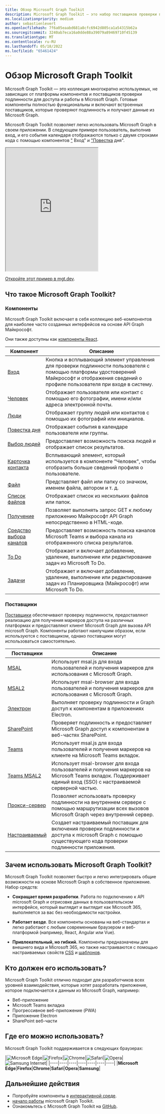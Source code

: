 ```yaml
---
title: Обзор Microsoft Graph Toolkit
description: Microsoft Graph Toolkit — это набор поставщиков проверки подлинности и многократно используемых веб-компонентов, не зависящие от платформы, для доступа к Microsoft Graph.
ms.localizationpriority: medium
author: sebastienlevert
ms.openlocfilehash: 7f6a05eaabd681a8cfc6942d805ca1a54315b62a
ms.sourcegitcommit: 3240ab7eca16a0dde88a39079a89469710f45139
ms.translationtype: MT
ms.contentlocale: ru-RU
ms.lasthandoff: 05/18/2022
ms.locfileid: "65461424"
---
```

# <a name="microsoft-graph-toolkit-overview"></a>Обзор Microsoft Graph Toolkit 

Microsoft Graph Toolkit — это коллекция многократно используемых, не зависящих от платформы компонентов и поставщиков проверки подлинности для доступа и работы в Microsoft Graph. Готовые компоненты полностью функциональны и включают встроенных поставщиков, которые проверяют подлинность и получают данные из Microsoft Graph.

Microsoft Graph Toolkit позволяет легко использовать Microsoft Graph в своем приложении. В следующем примере пользователь, выполнив вход, и его события календаря отображаются только с двумя строками кода с помощью компонентов ["](./components/login.md) Вход" и ["Повестка](./components/agenda.md) дня".

<iframe src="https://mgt.dev/iframe.html?id=samples-general--login-to-show-agenda&source=docs&source=docs" height="400"></iframe>

[Откройте этот пример в mgt.dev](https://mgt.dev/?path=/story/samples-general--login-to-show-agenda&source=docs).

## <a name="whats-in-microsoft-graph-toolkit"></a>Что такое Microsoft Graph Toolkit?

### <a name="components"></a>Компоненты

Microsoft Graph Toolkit включает в себя коллекцию веб-компонентов для наиболее часто созданных интерфейсов на основе API Graph Майкрософт.

Они также доступны как [компоненты React](./get-started/mgt-react.md).

|Компонент|Описание|
|---------|-----------|
|[Вход](./components/login.md)|Кнопка и всплывающий элемент управления для проверки подлинности пользователя с помощью платформы удостоверений Майкрософт и отображения сведений о профиле пользователя при входе в систему.|
|[Человек](./components/person.md)|Отображает пользователя или контакт с помощью его фотографии, имени и/или адреса электронной почты.|
|[Люди](./components/people.md)|Отображает группу людей или контактов с помощью их фотографий или инициалов.|
|[Повестка дня](./components/agenda.md)|Отображает события в календаре пользователя или группы.|
|[Выбор людей](./components/people-picker.md)|Предоставляет возможность поиска людей и отображает список результатов.|
|[Карточка контакта](./components/person-card.md)|Всплывающий элемент, который используется в компоненте "Человек", чтобы отобразить больше сведений профиля о пользователе.|
|[Файл](./components/file.md)|Представляет файл или папку со значком, именем файла, автором и т. д.|
|[Список файлов](./components/file-list.md)|Отображает список из нескольких файлов или папок.|
|[Получение](./components/get.md)|Позволяет выполнять запрос GET к любому приложению Майкрософт API Graph непосредственно в HTML-коде.|
|[Средство выбора каналов](./components/teams-channel-picker.md)|Предоставляет возможность поиска каналов Microsoft Teams и выбора канала из отображенного списка результатов.|
|[To Do](./components/todo.md)|Отображает и включает добавление, удаление, выполнение или редактирование задач из Microsoft To Do.|
|[Задачи](./components/tasks.md)|Отображает и включает добавление, удаление, выполнение или редактирование задач из Планировщика (Майкрософт) или Microsoft To Do.|

### <a name="providers"></a>Поставщики

[Поставщики](./providers/providers.md) обеспечивают проверку подлинности, предоставляют реализацию для получения маркеров доступа на различных платформах и предоставляют клиент Microsoft Graph для вызова API microsoft Graph. Компоненты работают наилучшим образом, если используются с поставщиком, однако поставщики могут использоваться самостоятельно.

|Поставщики|Описание|
|---------|-----------|
|[MSAL](./providers/msal.md)|Использует msal.js для входа пользователей и получения маркеров для использования с Microsoft Graph.|
|[MSAL2](./providers/msal2.md)| Использует msal-browser для входа пользователей и получения маркеров для использования с Microsoft Graph.|
|[Электрон](./providers/electron.md)|Выполняет проверку подлинности и Graph доступ к компонентам в приложениях Electron.|
|[SharePoint](./providers/sharepoint.md)|Проверяет подлинность и предоставляет Microsoft Graph доступ к компонентам в веб-частях SharePoint.|
|[Teams](./providers/teams.md)|Использует msal.js для входа пользователей и получения маркеров на клиенте на Microsoft Teams вкладок.|
|[Teams MSAL2](./providers/teams-msal2.md)|Использует msal-browser для входа пользователей и получения маркеров на Microsoft Teams вкладок. Поддерживает единый вход (SSO) с настраиваемой серверной частью. |
|[Прокси-сервер](./providers/proxy.md)|Позволяет использовать проверку подлинности на внутреннем сервере с помощью маршрутизации всех вызовов Microsoft Graph через внутренний сервер.|
|[Настраиваемый](./providers/custom.md)|Создает настраиваемый поставщик для включения проверки подлинности и доступа к microsoft Graph с помощью существующего кода проверки подлинности приложения.|

## <a name="why-use-microsoft-graph-toolkit"></a>Зачем использовать Microsoft Graph Toolkit?

Microsoft Graph Toolkit позволяет быстро и легко интегрировать общие возможности на основе Microsoft Graph в собственное приложение. Набор средств:

- **Сокращает время разработки**. Работа по подключению к API microsoft Graph и отрисовке данных в пользовательском интерфейсе, который выглядит и выглядит как Microsoft 365, выполняется за вас без необходимости настройки.

- **Работает везде**. Все компоненты основаны на веб-стандартах и легко работают с любым современным браузером и веб-платформой (например, React, Angular или Vue). 

- **Привлекательный, но гибкий.** Компоненты предназначены для внешнего вида и Microsoft 365, но также настраиваются с помощью настраиваемых свойств [CSS](./customize-components/style.md) и [шаблонов](./customize-components/templates.md).

## <a name="who-should-use-it"></a>Кто должен его использовать?

Microsoft Graph Toolkit отлично подходит для разработчиков всех уровней взаимодействия, которые хотят разработать приложение, которое подключается к данным из Microsoft Graph, например:
- Веб-приложение
- Microsoft Teams вкладка
- Прогрессивное веб-приложение (PWA)
- Приложение Electron
- SharePoint веб-части

## <a name="where-can-i-use-it"></a>Где его можно использовать?

Microsoft Graph Toolkit поддерживается в следующих браузерах:

|![Microsoft Edge](images/edgeIcon.png)|![Firefox](images/firefoxIcon.png)|![Chrome](images/chromeIcon.png)|![Safari](images/safariIcon.png)|![Opera](images/operaIcon.png)|![Samsung Internet](images/samsungInternetIcon.png)|
|----|----|----|----|----|----|----|
|**Microsoft Edge**|**Firefox**|**Chrome**|**Safari**|**Opera**|**Samsung**|

## <a name="next-steps"></a>Дальнейшие действия

- Попробуйте компоненты в [интерактивной среде](https://mgt.dev).
- [начало работы](./get-started/overview.md) microsoft Graph Toolkit.
- Ознакомьтесь с Microsoft Graph Toolkit на [GitHub](https://aka.ms/mgt).

